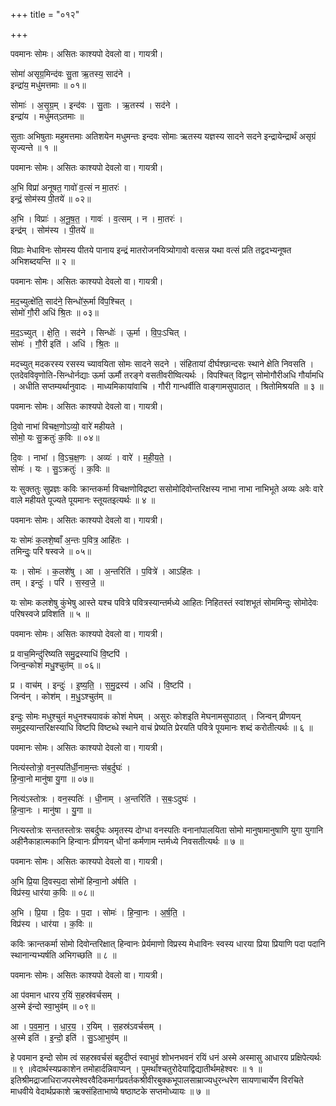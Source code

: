 +++
title = "०१२"

+++


पवमानः सोमः। असितः काश्यपो देवलो वा। गायत्री।

सोमा॑ असृग्र॒मिन्द॑वः सु॒ता ऋ॒तस्य॒ साद॑ने ।  
इन्द्रा॑य॒ मधु॑मत्तमाः ॥ ०१॥

सोमाः॑ । अ॒सृ॒ग्र॒म् । इन्द॑वः । सु॒ताः । ऋ॒तस्य॑ । सद॑ने ।  
इन्द्रा॑य । मधु॑मत्ऽतमाः ॥

सुताः अभिषुताः महुमत्तमाः अतिशयेन मधुमन्तः इन्दवः सोमाः ऋतस्य यज्ञस्य सादने सदने इन्द्रायेन्द्रार्थं असृग्रं सृज्यन्ते ॥ १ ॥

पवमानः सोमः। असितः काश्यपो देवलो वा। गायत्री।

अ॒भि विप्रा॑ अनूषत॒ गावो॑ व॒त्सं न मा॒तरः॑ ।  
इन्द्रं॒ सोम॑स्य पी॒तये॑ ॥ ०२॥

अ॒भि । विप्राः॑ । अ॒नू॒ष॒त॒ । गावः॑ । व॒त्सम् । न । मा॒तरः॑ ।  
इन्द्र॑म् । सोम॑स्य । पी॒तये॑ ॥

विप्राः मेधाविनः सोमस्य पीतये पानाय इन्द्रं मातरोजनयित्र्योगावो वत्सन्न यथा वत्सं प्रति तद्वदभ्यनूषत अभिशब्दयन्ति ॥ २ ॥

पवमानः सोमः। असितः काश्यपो देवलो वा। गायत्री।

म॒द॒च्युत्क्षे॑ति॒ साद॑ने॒ सिन्धो॑रू॒र्मा वि॑प॒श्चित् ।  
सोमो॑ गौ॒री अधि॑ श्रि॒तः ॥ ०३॥

म॒द॒ऽच्युत् । क्षे॒ति॒ । सद॑ने । सिन्धोः॑ । ऊ॒र्मा । वि॒पः॒ऽचित् ।  
सोमः॑ । गौ॒री इति॑ । अधि॑ । श्रि॒तः ॥

मदच्युत् मदकरस्य रसस्य च्यावयिता सोमः सादने सदने । संहितायां दीर्घश्छान्दसः स्थाने क्षेति निवसति । एतदेवविवृणोति-सिन्धोर्नद्याः ऊर्मा ऊर्मौ तरङ्गे वसतीवरीष्वित्यर्थः । विपश्चित् विद्वान् सोमोगौरीअधि गौर्यामधि । अधीति सप्तम्यर्थानुवादः । माध्यमिकायांवाचि । गौरी गान्धर्वीति वाङ्गामसुपाठात् । श्रितोमिश्रयति ॥ ३ ॥

पवमानः सोमः। असितः काश्यपो देवलो वा। गायत्री।

दि॒वो नाभा॑ विचक्ष॒णोऽव्यो॒ वारे॑ महीयते ।  
सोमो॒ यः सु॒क्रतुः॑ क॒विः ॥ ०४॥

दि॒वः । नाभा॑ । वि॒ऽच॒क्ष॒णः । अव्यः॑ । वारे॑ । म॒ही॒य॒ते॒ ।  
सोमः॑ । यः । सु॒ऽक्रतुः॑ । क॒विः ॥

यः सुक्ततुः सुप्रज्ञः कविः क्रान्तकर्मा विचक्षणोविद्रष्टा ससोमोदिवोन्तरिक्षस्य नाभा नाभा नाभिभूते अव्यः अवेः वारे वाले महीयते पूज्यते पूयमानः स्तूयतइत्यर्थः ॥ ४ ॥

पवमानः सोमः। असितः काश्यपो देवलो वा। गायत्री।

यः सोमः॑ क॒लशे॒ष्वाँ अ॒न्तः प॒वित्र॒ आहि॑तः ।  
तमिन्दुः॒ परि॑ षस्वजे ॥ ०५॥

यः । सोमः॑ । क॒लशे॑षु । आ । अ॒न्तरिति॑ । प॒वित्रे॑ । आऽहि॑तः ।  
तम् । इन्दुः॑ । परि॑ । स॒स्व॒जे॒ ॥

यः सोमः कलशेषु कुंभेषु आस्ते यश्च पवित्रे पवित्रस्यान्तर्मध्ये आहितः निहितस्तं स्वांशभूतं सोममिन्दुः सोमोदेवः परिषस्वजे प्रविशति ॥ ५ ॥

पवमानः सोमः। असितः काश्यपो देवलो वा। गायत्री।

प्र वाच॒मिन्दु॑रिष्यति समु॒द्रस्याधि॑ वि॒ष्टपि॑ ।  
जिन्व॒न्कोशं॑ मधु॒श्चुत॑म् ॥ ०६॥

प्र । वाच॑म् । इन्दुः॑ । इ॒ष्य॒ति॒ । स॒मु॒द्रस्य॑ । अधि॑ । वि॒ष्टपि॑ ।  
जिन्व॑न् । कोश॑म् । म॒धु॒ऽश्चुत॑म् ॥

इन्दुः सोमः मधुश्चुतं मधुनश्चयावकं कोशं मेघम् । असुरः कोशइति मेघनामसुपाठात् । जिन्वन् प्रीणयन् समुद्रस्यान्तरिक्षस्याधि विष्टपि विष्टब्धे स्थाने वाचं प्रेष्यति प्रेरयति पवित्रे पूयमानः शब्दं करोतीत्यर्थः ॥ ६ ॥

पवमानः सोमः। असितः काश्यपो देवलो वा। गायत्री।

नित्य॑स्तोत्रो॒ वन॒स्पति॑र्धी॒नाम॒न्तः स॑ब॒र्दुघः॑ ।  
हि॒न्वा॒नो मानु॑षा यु॒गा ॥ ०७॥

नित्य॑ऽस्तोत्रः । वन॒स्पतिः॑ । धी॒नाम् । अ॒न्तरिति॑ । स॒बः॒ऽदुघः॑ ।  
हि॒न्वा॒नः । मानु॑षा । यु॒गा ॥

नित्यस्तोत्रः सन्ततस्तोत्रः सबर्दुघः अमृतस्य दोग्धा वनस्पतिः वनानांपालयिता सोमो मानुषामानुषाणि युगा युगानि अहीनैकाहात्मकानि हिन्वानः प्रीणयन् धीनां कर्मणाम न्तर्मध्ये निवसतीत्यर्थः ॥ ७ ॥

पवमानः सोमः। असितः काश्यपो देवलो वा। गायत्री।

अ॒भि प्रि॒या दि॒वस्प॒दा सोमो॑ हिन्वा॒नो अ॑र्षति ।  
विप्र॑स्य॒ धार॑या क॒विः ॥ ०८॥

अ॒भि । प्रि॒या । दि॒वः । प॒दा । सोमः॑ । हि॒न्वा॒नः । अ॒र्ष॒ति॒ ।  
विप्र॑स्य । धार॑या । क॒विः ॥

कविः क्रान्तकर्मा सोमो दिवोन्तरिक्षात् हिन्वानः प्रेर्यमाणो विप्रस्य मेधाविनः स्वस्य धारया प्रिया प्रियाणि पदा पदानि स्थानान्यभ्यर्षति अभिगच्छति ॥ ८ ॥

पवमानः सोमः। असितः काश्यपो देवलो वा। गायत्री।

आ प॑वमान धारय र॒यिं स॒हस्र॑वर्चसम् ।  
अ॒स्मे इ॑न्दो स्वा॒भुव॑म् ॥ ०९॥

आ । प॒व॒मा॒न॒ । धा॒र॒य॒ । र॒यिम् । स॒हस्र॑ऽवर्चसम् ।  
अ॒स्मे इति॑ । इ॒न्दो॒ इति॑ । सु॒ऽआ॒भुव॑म् ॥

हे पवमान इन्दो सोम त्वं सहस्रवर्चसं बहुदीप्तं स्वाभुवं शोभनभवनं रयिं धनं अस्मे अस्मासु आधारय प्रक्षिपेत्यर्थः ॥ ९ ॥वेदार्थस्यप्रकाशेन तमोहार्दन्निवाप्यन् । पुमर्थांश्चतुरोदेयाद्विद्यातीर्थमहेश्वरः ॥ १ ॥इतिश्रीमद्राजाधिराजपरमेश्वरवैदिकमार्गप्रवर्तकश्रीवीरबुक्कभूपालसाम्राज्यधुरन्धरेण सायणाचार्येण विरचिते माधवीये वेदार्थप्रकाशे ऋक्संहिताभाष्ये षष्ठाष्टके सप्तमोध्यायः ॥ ७ ॥